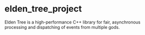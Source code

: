 # elden_tree_project
Elden Tree is a high-performance C++ library for fair, asynchronous processing and dispatching of events from multiple gods.
